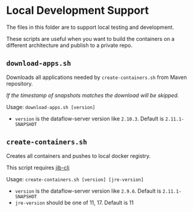 # Local Development Support

The files in this folder are to support local testing and development.

These scripts are useful when you want to build the containers on a different architecture and publish to a private repo.

## `download-apps.sh`
Downloads all applications needed by `create-containers.sh` from Maven repository.

*If the timestamp of snapshots matches the download will be skipped.*

Usage: `download-apps.sh [version]`
* `version` is the dataflow-server version like `2.10.3`. Default is `2.11.1-SNAPSHOT`

## `create-containers.sh`
Creates all containers and pushes to local docker registry.

This script requires [jib-cli](https://github.com/GoogleContainerTools/jib/tree/master/jib-cli)

Usage: `create-containers.sh [version] [jre-version]`
* `version` is the dataflow-server version like `2.9.6`. Default is `2.11.1-SNAPSHOT`
* `jre-version` should be one of 11, 17. Default is 11
